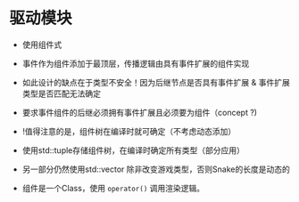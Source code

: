 # 驱动模块

- 使用组件式
- 事件作为组件添加于最顶层，传播逻辑由具有事件扩展的组件实现
- 如此设计的缺点在于类型不安全！因为后继节点是否具有事件扩展 & 事件扩展类型是否匹配无法确定
- 要求事件组件的后继必须拥有事件扩展且必须要为组件（concept ?)

- !值得注意的是，组件树在编译时就可确定（不考虑动态添加）
- 使用std::tuple存储组件树，在编译时确定所有类型（部分应用）
- 另一部分仍然使用std::vector 除非改变游戏类型，否则Snake的长度是动态的

- 组件是一个Class，使用 `operator()` 调用渲染逻辑。
